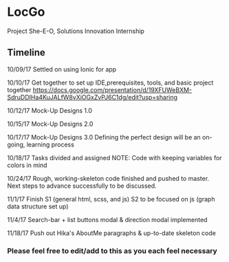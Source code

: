 # LocGo
Project She-E-O, Solutions Innovation Internship

## Timeline
10/09/17
Settled on using Ionic for app

10/10/17
Get together to set up IDE,prerequisites, tools, and basic project together
https://docs.google.com/presentation/d/19XFUWeBXM-SdruDDIHa4KuJALfW8vXiOGxZvPJ6C1dg/edit?usp=sharing

10/12/17
Mock-Up Designs 1.0

10/15/17
Mock-Up Designs 2.0

10/17/17
Mock-Up Designs 3.0
Defining the perfect design will be an on-going, learning process

10/18/17
Tasks divided and assigned
NOTE: Code with keeping variables for colors in mind

10/24/17
Rough, working-skeleton code finished and pushed to master.
Next steps to advance successfully to be discussed.

11/1/17
Finish S1 (general html, scss, and js)
S2 to be focused on js (graph data structure set up)

11/4/17
Search-bar + list buttons modal & direction modal implemented

11/18/17
Push out Hika's AboutMe paragraphs & up-to-date skeleton code

### Please feel free to edit/add to this as you each feel necessary
